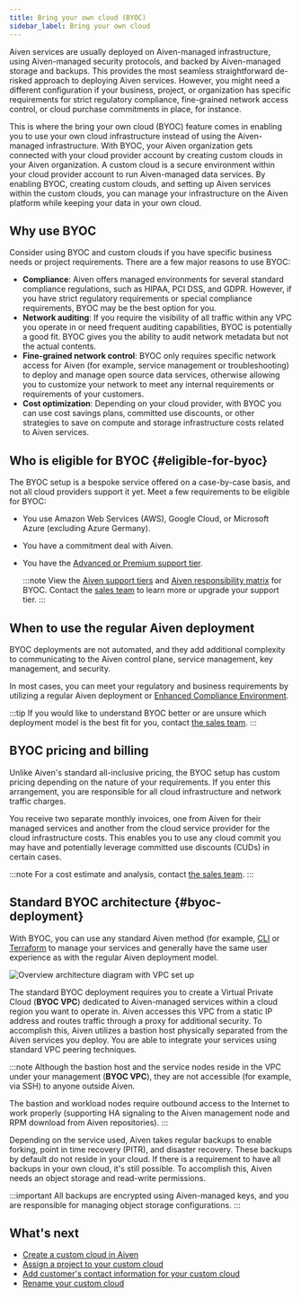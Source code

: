 ```yaml
---
title: Bring your own cloud (BYOC)
sidebar_label: Bring your own cloud
---
```


Aiven services are usually deployed on Aiven-managed infrastructure,
using Aiven-managed security protocols, and backed by Aiven-managed
storage and backups. This provides the most seamless straightforward
de-risked approach to deploying Aiven services. However, you might need
a different configuration if your business, project, or organization has
specific requirements for strict regulatory compliance, fine-grained
network access control, or cloud purchase commitments in place, for
instance.

This is where the bring your own cloud (BYOC) feature comes in enabling
you to use your own cloud infrastructure instead of using the
Aiven-managed infrastructure. With BYOC, your Aiven organization gets
connected with your cloud provider account by creating custom clouds in
your Aiven organization. A custom cloud is a secure environment within
your cloud provider account to run Aiven-managed data services. By
enabling BYOC, creating custom clouds, and setting up Aiven services
within the custom clouds, you can manage your infrastructure on the
Aiven platform while keeping your data in your own cloud.

## Why use BYOC

Consider using BYOC and custom clouds if you have specific business
needs or project requirements. There are a few major reasons to use
BYOC:

-   **Compliance**: Aiven offers managed environments for several
    standard compliance regulations, such as HIPAA, PCI DSS, and GDPR.
    However, if you have strict regulatory requirements or special
    compliance requirements, BYOC may be the best option for you.
-   **Network auditing**: If you require the visibility of all traffic
    within any VPC you operate in or need frequent auditing
    capabilities, BYOC is potentially a good fit. BYOC gives you the
    ability to audit network metadata but not the actual contents.
-   **Fine-grained network control**: BYOC only requires specific
    network access for Aiven (for example, service management or
    troubleshooting) to deploy and manage open source data services,
    otherwise allowing you to customize your network to meet any
    internal requirements or requirements of your customers.
-   **Cost optimization**: Depending on your cloud provider, with BYOC
    you can use cost savings plans, committed use discounts, or other
    strategies to save on compute and storage infrastructure costs
    related to Aiven services.

## Who is eligible for BYOC {#eligible-for-byoc}

The BYOC setup is a bespoke service offered on a case-by-case basis, and
not all cloud providers support it yet. Meet a few requirements to be eligible for BYOC:

-   You use Amazon Web Services (AWS), Google Cloud, or Microsoft Azure (excluding
    Azure Germany).
-   You have a commitment deal with Aiven.
-   You have the [Advanced or Premium support tier](/docs/platform/howto/support).

    :::note
    View the [Aiven support tiers](https://aiven.io/support-services) and
    [Aiven responsibility matrix](https://aiven.io/responsibility-matrix) for BYOC. Contact
    the [sales team](mailto:sales@aiven.io) to learn more or upgrade your support tier.
    :::

## When to use the regular Aiven deployment

BYOC deployments are not automated, and they add additional complexity
to communicating to the Aiven control plane, service management, key
management, and security.

In most cases, you can meet your regulatory and business requirements by
utilizing a regular Aiven deployment or
[Enhanced Compliance Environment](/docs/platform/concepts/enhanced-compliance-env).

:::tip
If you would like to understand BYOC better or are unsure which
deployment model is the best fit for you, contact [the sales team](mailto:sales@aiven.io).
:::

## BYOC pricing and billing

Unlike Aiven's standard all-inclusive pricing, the BYOC setup has
custom pricing depending on the nature of your requirements. If you
enter this arrangement, you are responsible for all cloud infrastructure
and network traffic charges.

You receive two separate monthly invoices, one from Aiven for their
managed services and another from the cloud service provider for the
cloud infrastructure costs. This enables you to use any cloud commit you
may have and potentially leverage committed use discounts (CUDs) in
certain cases.

:::note
For a cost estimate and analysis, contact [the sales team](mailto:sales@aiven.io).
:::

## Standard BYOC architecture {#byoc-deployment}

With BYOC, you can use any standard Aiven method (for example,
[CLI](/docs/tools/cli) or
[Terraform](/docs/tools/terraform) to
manage your services and generally have the same user experience as with
the regular Aiven deployment model.

![Overview architecture diagram with VPC set up](/images/content/platform/byoc-one-vpc-arch.png)

The standard BYOC deployment requires you to create a Virtual Private Cloud
(**BYOC VPC**) dedicated to Aiven-managed services within a cloud region you
want to operate in. Aiven accesses this VPC from a static IP address and routes
traffic through a proxy for additional security. To accomplish this, Aiven
utilizes a bastion host physically separated from the Aiven services you deploy.
You are able to integrate your services using standard VPC peering techniques.

:::note
Although the bastion host and the service nodes reside in the VPC under
your management (**BYOC VPC**), they are not accessible (for example, via SSH) to anyone
outside Aiven.

The bastion and workload nodes require outbound access to the Internet
to work properly (supporting HA signaling to the Aiven management node and RPM download
from Aiven repositories).
:::

Depending on the service used, Aiven takes regular backups to enable
forking, point in time recovery (PITR), and disaster recovery. These
backups by default do not reside in your cloud. If there is a
requirement to have all backups in your own cloud, it's still possible.
To accomplish this, Aiven needs an object storage and read-write
permissions.

:::important
All backups are encrypted using Aiven-managed keys, and you are
responsible for managing object storage configurations.
:::

## What's next

-   [Create a custom cloud in Aiven](/docs/platform/howto/byoc/create-custom-cloud)
-   [Assign a project to your custom cloud](/docs/platform/howto/byoc/assign-project-custom-cloud)
-   [Add customer's contact information for your custom cloud](/docs/platform/howto/byoc/add-customer-info-custom-cloud)
-   [Rename your custom cloud](/docs/platform/howto/byoc/rename-custom-cloud)
